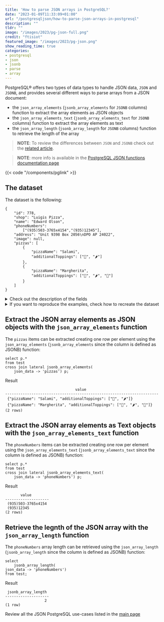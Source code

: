 ```yaml
---
title: 'How to parse JSON arrays in PostgreSQL?'
date: "2023-01-09T11:33:09+01:00"
url: "/postgresqljson/how-to-parse-json-arrays-in-postgresql"
description: ""
tldr: ""
image: "/images/2023/pg-json-full.png"
credit: "ftisiot"
featured_image: "/images/2023/pg-json.png"
show_reading_time: true
categories:
- postgresql
- json
- jsonb
- parse
- array
---
```


PostgreSQL® offers two types of data types to handle JSON data, `JSON` and `JSONB`, and provides several different ways to parse arrays from a JSON document:

<!--more-->

* the `json_array_elements` (`jsonb_array_elements` for `JSONB` columns) function to extract the array elements as JSON objects
* the `json_array_elements_text` (`jsonb_array_elements_text` for `JSONB` columns) function to extract the array elements as text
* the `json_array_length` (`jsonb_array_length` for `JSONB` columns) function to retrieve the length of the array

> **NOTE**: To review the differences between `JSON` and `JSONB` check out the [related article](/postgresqljson/what-are-the-differences-json-jsonb-postgresql).

> **NOTE**: more info is available in the [PostgreSQL JSON functions documentation page](https://www.postgresql.org/docs/current/functions-json.html)

{{< code "/components/pglink" >}}

## The dataset

The dataset is the following:

```
{
    "id": 778,
    "shop": "Luigis Pizza",
    "name": "Edward Olson",
    "phoneNumbers":
        ["(935)503-3765x4154","(935)12345"],
    "address": "Unit 9398 Box 2056\nDPO AP 24022",
    "image": null,
    "pizzas": [
        {
            "pizzaName": "Salami",
            "additionalToppings": ["🥓", "🌶️"]
        },
        {
            "pizzaName": "Margherita",
            "additionalToppings": ["🍌", "🌶️", "🍍"]
        }
    ]
}
```

<details>
  <summary>Check out the description of the fields</summary>
The following examples use a pizza order dataset with an order having:

* `id`: 778
* `shop`: "Luigis Pizza"
* `name`: "Edward Olson"
* `phoneNumbers`:["(935)503-3765x4154","(935)12345"]
* `address`: "Unit 9398 Box 2056\nDPO AP 24022"
* `image`: null
* and two pizzas contained in the `pizzas` item:

```
[
    {
        "pizzaName": "Salami",
        "additionalToppings": ["🥓", "🌶️"]
    },
    {
        "pizzaName": "Margherita",
        "additionalToppings": ["🍌", "🌶️", "🍍"]
    }
]
```
</details>
<details>
  <summary>If you want to reproduce the examples, check how to recreate the dataset</summary>

It can be recreated with the following script:

```
create table test(id serial, json_data jsonb);

insert into test(json_data) values (
'{
    "id": 778,
    "shop": "Luigis Pizza",
    "name": "Edward Olson",
    "phoneNumbers":
        ["(935)503-3765x4154","(935)12345"],
    "address": "Unit 9398 Box 2056\nDPO AP 24022",
    "image": null,
    "pizzas": [
        {
            "pizzaName": "Salami",
            "additionalToppings": ["🥓", "🌶️"]
        },
        {
            "pizzaName": "Margherita",
            "additionalToppings": ["🍌", "🌶️", "🍍"]
        }
    ]
}');
```

</details>

## Extract the JSON array elements as JSON objects with the `json_array_elements` function

The `pizzas` items can be extracted creating one row per element using the `json_array_elements` (`jsonb_array_elements` since the column is defined as JSONB) function:

```
select p.*
from test 
cross join lateral jsonb_array_elements(
    json_data -> 'pizzas') p;
```

Result

```
                                value
----------------------------------------------------------------------
 {"pizzaName": "Salami", "additionalToppings": ["🥓", "🌶️"]}
 {"pizzaName": "Margherita", "additionalToppings": ["🍌", "🌶️", "🍍"]}
(2 rows)
```

## Extract the JSON array elements as Text objects with the `json_array_elements_text` function

The `phoneNumbers` items can be extracted creating one row per element using the `json_array_elements_text` (`jsonb_array_elements_text` since the column is defined as JSONB) function:

```
select p.*
from test 
cross join lateral jsonb_array_elements_text(
    json_data -> 'phoneNumbers') p;
```

Result

```
       value
--------------------
 (935)503-3765x4154
 (935)12345
(2 rows)
```

## Retrieve the legnth of the JSON array with the `json_array_length` function

The `phoneNumbers` array length can be retrieved using the `json_array_length` (`jsonb_array_length` since the column is defined as JSONB) function:

```
select 
    jsonb_array_length(
json_data -> 'phoneNumbers')
from test;
```

Result

```
 jsonb_array_length
--------------------
                  2
(1 row)
```

Review all the JSON PostgreSQL use-cases listed in the [main page](/postgresqljson/main)